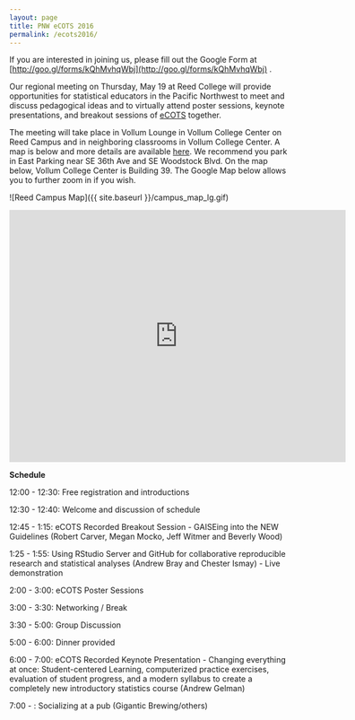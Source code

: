 ```yaml
---
layout: page
title: PNW eCOTS 2016
permalink: /ecots2016/
---
```


If you are interested in joining us, please fill out the Google Form at [http://goo.gl/forms/kQhMvhqWbj](http://goo.gl/forms/kQhMvhqWbj) .

Our regional meeting on Thursday, May 19 at Reed College will provide opportunities for statistical educators in the Pacific Northwest to meet and discuss pedagogical ideas and to virtually attend poster sessions, keynote presentations, and breakout sessions of <a href = "https://www.causeweb.org/cause/ecots/ecots16" target = "_blank">eCOTS</a> together.

The meeting will take place in Vollum Lounge in Vollum College Center on Reed Campus and in neighboring classrooms in Vollum College Center.  A map is below and more details are available [here](https://www.reed.edu/facilities_services/reed_static_map.html).  We recommend you park in East Parking near SE 36th Ave and SE Woodstock Blvd.  On the map below, Vollum College Center is Building 39.  The Google Map below allows you to further zoom in if you wish.

![Reed Campus Map]({{ site.baseurl }}/campus_map_lg.gif)

<iframe src="https://www.google.com/maps/embed?pb=!1m14!1m12!1m3!1d5594.9525979079235!2d-122.62893629540856!3d45.48035255955436!2m3!1f0!2f0!3f0!3m2!1i1024!2i768!4f13.1!5e0!3m2!1sen!2sus!4v1463433927812" width="600" height="450" frameborder="0" style="border:0" allowfullscreen></iframe>

**Schedule**

12:00 - 12:30:  Free registration and introductions

12:30 - 12:40:  Welcome and discussion of schedule

12:45 - 1:15:  eCOTS Recorded Breakout Session - GAISEing into the NEW Guidelines (Robert Carver, Megan Mocko, Jeff Witmer and Beverly Wood)

1:25 - 1:55:  Using RStudio Server and GitHub for collaborative reproducible research and statistical analyses (Andrew Bray and Chester Ismay) - Live demonstration

2:00 - 3:00:  eCOTS Poster Sessions

3:00 - 3:30:  Networking / Break

3:30 - 5:00:  Group Discussion 

5:00 - 6:00:  Dinner provided

6:00 - 7:00:  eCOTS Recorded Keynote Presentation - Changing everything at once: Student-centered Learning, computerized practice exercises, evaluation of student progress, and a modern syllabus to create a completely new introductory statistics course (Andrew Gelman)

7:00 - : Socializing at a pub (Gigantic Brewing/others)